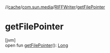//[cache](../../../index.md)/[com.sun.media](../index.md)/[RIFFWriter](index.md)/[getFilePointer](get-file-pointer.md)

# getFilePointer

[jvm]\
open fun [getFilePointer](get-file-pointer.md)(): [Long](https://kotlinlang.org/api/latest/jvm/stdlib/kotlin/-long/index.html)

